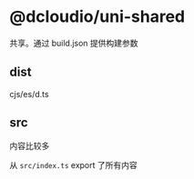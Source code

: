 # @dcloudio/uni-shared

共享。通过 build.json 提供构建参数

## dist

cjs/es/d.ts

## src

内容比较多

从 `src/index.ts` export 了所有内容

